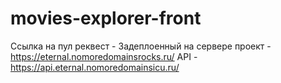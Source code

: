# movies-explorer-front

Ссылка на пул реквест -
Задеплоенный на сервере проект - https://eternal.nomoredomainsrocks.ru/
API - https://api.eternal.nomoredomainsicu.ru/

